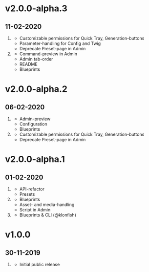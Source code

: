# v2.0.0-alpha.3
## 11-02-2020

1. [](#new)
   - Customizable permissions for Quick Tray, Generation-buttons
   - Parameter-handling for Config and Twig
   - Deprecate Preset-page in Admin
2. [](#improved)
   - Command-preview in Admin
   - Admin tab-order
   - README
   - Blueprints

# v2.0.0-alpha.2
## 06-02-2020

1. [](#improved)
   - Admin-preview
   - Configuration
   - Blueprints
2. [](#new)
   - Customizable permissions for Quick Tray, Generation-buttons
   - Deprecate Preset-page in Admin

# v2.0.0-alpha.1
## 01-02-2020

1. [](#new)
   - API-refactor
   - Presets
2. [](#improved)
   - Blueprints
   - Asset- and media-handling
   - Script in Admin
3. [](#bugfix)
   - Blueprints & CLI (@klonfish)

# v1.0.0
## 30-11-2019

1. [](#new)
   - Initial public release
